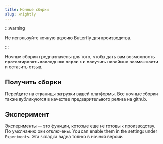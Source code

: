 ```yaml
---
title: Ночные сборки
slug: /nightly
---
```


:::warning

Не используйте ночную версию Butterfly для производства.

:::

Ночные сборки предназначены для того, чтобы дать вам возможность протестировать последнюю версию и получить новейшие возможности и оставить отзыв.

## Получить сборки

Перейдите на страницы загрузки вашей платформы.
Все ночные сборки также публикуются в качестве предварительного релиза на github.

## Эксперимент

Эксперименты — это функции, которые еще не готовы к производству.
По умолчанию они отключены. You can enable them in the settings under `Experiments`.
Эта вкладка видна только в ночной версии.

